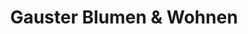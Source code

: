 ---
title: "Gauster Blumen & Wohnen"
url: /muehldorf-am-inn/gauster-blumen-und-wohnen/
shop: Blumen
---